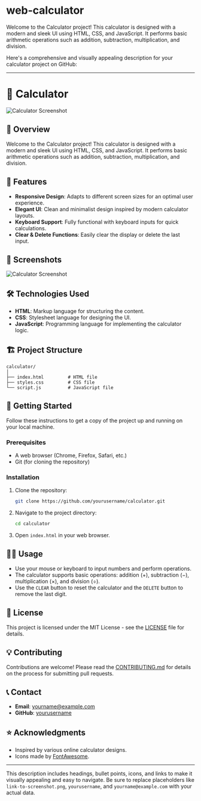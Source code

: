 # web-calculator
Welcome to the Calculator project! This calculator is designed with a modern and sleek UI using HTML, CSS, and JavaScript. It performs basic arithmetic operations such as addition, subtraction, multiplication, and division.

Here's a comprehensive and visually appealing description for your calculator project on GitHub:

---

# 🧮 Calculator

![Calculator Screenshot](link-to-screenshot.png)

## 🚀 Overview

Welcome to the Calculator project! This calculator is designed with a modern and sleek UI using HTML, CSS, and JavaScript. It performs basic arithmetic operations such as addition, subtraction, multiplication, and division. 

## 🎨 Features

- **Responsive Design**: Adapts to different screen sizes for an optimal user experience.
- **Elegant UI**: Clean and minimalist design inspired by modern calculator layouts.
- **Keyboard Support**: Fully functional with keyboard inputs for quick calculations.
- **Clear & Delete Functions**: Easily clear the display or delete the last input.

## 📸 Screenshots

![Calculator Screenshot](link-to-screenshot.png)

## 🛠️ Technologies Used

- **HTML**: Markup language for structuring the content.
- **CSS**: Stylesheet language for designing the UI.
- **JavaScript**: Programming language for implementing the calculator logic.

## 🏗️ Project Structure

```
calculator/
│
├── index.html         # HTML file
├── styles.css         # CSS file
└── script.js          # JavaScript file
```

## 🚀 Getting Started

Follow these instructions to get a copy of the project up and running on your local machine.

### Prerequisites

- A web browser (Chrome, Firefox, Safari, etc.)
- Git (for cloning the repository)

### Installation

1. Clone the repository:
    ```bash
    git clone https://github.com/yourusername/calculator.git
    ```
2. Navigate to the project directory:
    ```bash
    cd calculator
    ```
3. Open `index.html` in your web browser.

## 👩‍💻 Usage

- Use your mouse or keyboard to input numbers and perform operations.
- The calculator supports basic operations: addition (+), subtraction (−), multiplication (×), and division (÷).
- Use the `CLEAR` button to reset the calculator and the `DELETE` button to remove the last digit.

## 📜 License

This project is licensed under the MIT License - see the [LICENSE](LICENSE) file for details.

## 💡 Contributing

Contributions are welcome! Please read the [CONTRIBUTING.md](CONTRIBUTING.md) for details on the process for submitting pull requests.

## 📞 Contact

- **Email**: yourname@example.com
- **GitHub**: [yourusername](https://github.com/yourusername)

## ⭐ Acknowledgments

- Inspired by various online calculator designs.
- Icons made by [FontAwesome](https://fontawesome.com/).

---

This description includes headings, bullet points, icons, and links to make it visually appealing and easy to navigate. Be sure to replace placeholders like `link-to-screenshot.png`, `yourusername`, and `yourname@example.com` with your actual data.
